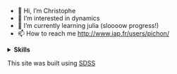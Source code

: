 - 👋 Hi, I’m Christophe
- 👀 I’m interested in dynamics
- 🌱 I’m currently learning julia (sloooow progress!)
- 📫 How to reach me http://www.iap.fr/users/pichon/

<!---
cncpichon/cncpichon is a ✨ special ✨ repository because its `README.md` (this file) appears on your GitHub profile.
You can click the Preview link to take a look at your changes.
--->

<details>
  <summary><b>Skills</b></summary>
</details>

This site was built using [SDSS](https://pages.github.com/)
